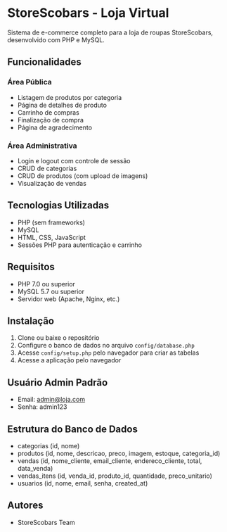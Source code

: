 # StoreScobars - Loja Virtual

Sistema de e-commerce completo para a loja de roupas StoreScobars, desenvolvido com PHP e MySQL.

## Funcionalidades

### Área Pública
- Listagem de produtos por categoria
- Página de detalhes de produto
- Carrinho de compras
- Finalização de compra
- Página de agradecimento

### Área Administrativa
- Login e logout com controle de sessão
- CRUD de categorias
- CRUD de produtos (com upload de imagens)
- Visualização de vendas

## Tecnologias Utilizadas
- PHP (sem frameworks)
- MySQL
- HTML, CSS, JavaScript
- Sessões PHP para autenticação e carrinho

## Requisitos
- PHP 7.0 ou superior
- MySQL 5.7 ou superior
- Servidor web (Apache, Nginx, etc.)

## Instalação
1. Clone ou baixe o repositório
2. Configure o banco de dados no arquivo `config/database.php`
3. Acesse `config/setup.php` pelo navegador para criar as tabelas
4. Acesse a aplicação pelo navegador

## Usuário Admin Padrão
- Email: admin@loja.com
- Senha: admin123

## Estrutura do Banco de Dados
- categorias (id, nome)
- produtos (id, nome, descricao, preco, imagem, estoque, categoria_id)
- vendas (id, nome_cliente, email_cliente, endereco_cliente, total, data_venda)
- vendas_itens (id, venda_id, produto_id, quantidade, preco_unitario)
- usuarios (id, nome, email, senha, created_at)

## Autores
- StoreScobars Team
